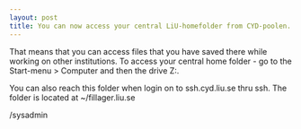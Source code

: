 ```yaml
---
layout: post
title: You can now access your central LiU-homefolder from CYD-poolen. 
---
```


That means that you can access files that you have saved there while working on other institutions. To access your central home folder - go to the Start-menu > Computer and then the drive Z:. 

You can also reach this folder when login on to ssh.cyd.liu.se thru ssh. The folder is located at ~/fillager.liu.se

/sysadmin



